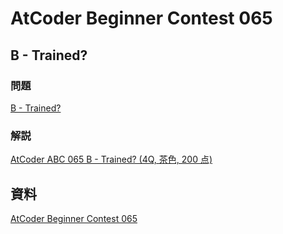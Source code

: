 # AtCoder Beginner Contest 065

## B - Trained?

### 問題

[B - Trained?](https://atcoder.jp/contests/abc065/tasks/abc065_b)

### 解説

[AtCoder ABC 065 B - Trained? (4Q, 茶色, 200 点)](https://drken1215.hatenablog.com/entry/2025/01/07/023719)

## 資料

[AtCoder Beginner Contest 065](https://atcoder.jp/contests/abc065)
